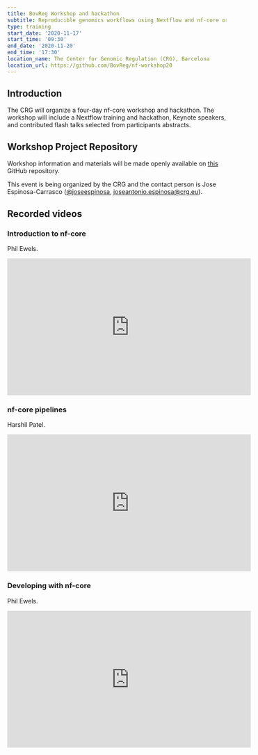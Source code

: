 ```yaml
---
title: BovReg Workshop and hackathon
subtitle: Reproducible genomics workflows using Nextflow and nf-core organized by The Center for Genomic Regulation (CRG), Barcelona
type: training
start_date: '2020-11-17'
start_time: '09:30'
end_date: '2020-11-20'
end_time: '17:30'
location_name: The Center for Genomic Regulation (CRG), Barcelona
location_url: https://github.com/BovReg/nf-workshop20
---
```


## Introduction

The CRG will organize a four-day nf-core workshop and hackathon. The workshop will include a Nextflow training and
hackathon, Keynote speakers, and contributed flash talks selected from participants abstracts.

## Workshop Project Repository

Workshop information and materials will be made openly available on [this](https://github.com/BovReg/nf-workshop20/)
GitHub repository.

This event is being organized by the CRG and the contact person is Jose Espinosa-Carrasco ([@joseespinosa](https://github.com/joseespinosa),
[joseantonio.espinosa@crg.eu](mailto:joseantonio.espinosa@crg.eu)).

## Recorded videos

### Introduction to nf-core

Phil Ewels.

<div class="ratio ratio-16x9">
    <iframe width="560" height="315" src="https://www.youtube.com/embed/-GcuxoIpfOc" frameborder="0" allow="accelerometer; autoplay; clipboard-write; encrypted-media; gyroscope; picture-in-picture" allowfullscreen></iframe>
</div>

### nf-core pipelines

Harshil Patel.

<div class="ratio ratio-16x9">
    <iframe width="560" height="315" src="https://www.youtube.com/embed/hCGuF9bA9ho" frameborder="0" allow="accelerometer; autoplay; clipboard-write; encrypted-media; gyroscope; picture-in-picture" allowfullscreen></iframe>
</div>

### Developing with nf-core

Phil Ewels.

<div class="ratio ratio-16x9">
    <iframe width="560" height="315" src="https://www.youtube.com/embed/lUJ1L-qDeXM" frameborder="0" allow="accelerometer; autoplay; clipboard-write; encrypted-media; gyroscope; picture-in-picture" allowfullscreen></iframe>
</div>
